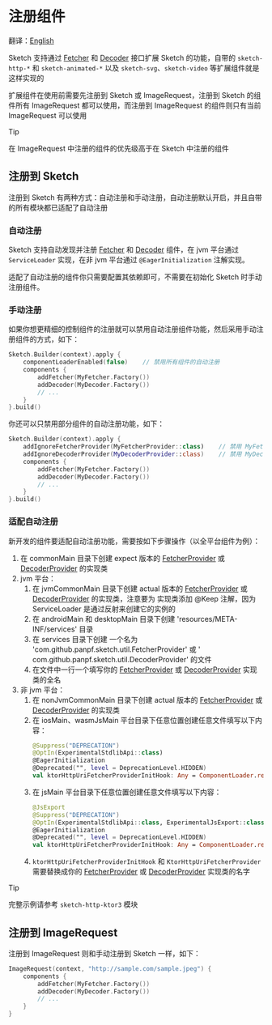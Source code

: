 # 注册组件

翻译：[English](register_component.md)

Sketch 支持通过 [Fetcher] 和 [Decoder] 接口扩展 Sketch 的功能，自带的 `sketch-http-*` 和
`sketch-animated-*` 以及 `sketch-svg`、`sketch-video` 等扩展组件就是这样实现的

扩展组件在使用前需要先注册到 Sketch 或 ImageRequest，注册到 Sketch 的组件所有 ImageRequest 都可以使用，而注册到
ImageRequest 的组件则只有当前 ImageRequest 可以使用

> [!TIP]
> 在 ImageRequest 中注册的组件的优先级高于在 Sketch 中注册的组件

## 注册到 Sketch

注册到 Sketch 有两种方式：自动注册和手动注册，自动注册默认开启，并且自带的所有模块都已适配了自动注册

### 自动注册

Sketch 支持自动发现并注册 [Fetcher] 和 [Decoder] 组件，在 jvm 平台通过 `ServiceLoader` 实现，在非 jvm
平台通过 `@EagerInitialization` 注解实现。

适配了自动注册的组件你只需要配置其依赖即可，不需要在初始化 Sketch 时手动注册组件。

### 手动注册

如果你想更精细的控制组件的注册就可以禁用自动注册组件功能，然后采用手动注册组件的方式，如下：

```kotlin
Sketch.Builder(context).apply {
    componentLoaderEnabled(false)    // 禁用所有组件的自动注册
    components {
        addFetcher(MyFetcher.Factory())
        addDecoder(MyDecoder.Factory())
        // ...
    }
}.build()
```

你还可以只禁用部分组件的自动注册功能，如下：

```kotlin
Sketch.Builder(context).apply {
    addIgnoreFetcherProvider(MyFetcherProvider::class)    // 禁用 MyFetcherProvider 组件的自动注册
    addIgnoreDecoderProvider(MyDecoderProvider::class)    // 禁用 MyDecoderProvider 组件的自动注册
    components {
        addFetcher(MyFetcher.Factory())
        addDecoder(MyDecoder.Factory())
        // ...
    }
}.build()
```

### 适配自动注册

新开发的组件要适配自动注册功能，需要按如下步骤操作（以全平台组件为例）：

1. 在 commonMain 目录下创建 expect 版本的 [FetcherProvider] 或 [DecoderProvider] 的实现类
2. jvm 平台：
    1. 在 jvmCommonMain 目录下创建 actual 版本的 [FetcherProvider] 或 [DecoderProvider] 的实现类，注意要为
       实现类添加 @Keep 注解，因为 ServiceLoader 是通过反射来创建它的实例的
    2. 在 androidMain 和 desktopMain 目录下创建 'resources/META-INF/services' 目录
    3. 在 services 目录下创建 一个名为 'com.github.panpf.sketch.util.FetcherProvider' 或 '
       com.github.panpf.sketch.util.DecoderProvider' 的文件
    4. 在文件中一行一个填写你的 [FetcherProvider] 或 [DecoderProvider] 实现类的全名
3. 非 jvm 平台：
    1. 在 nonJvmCommonMain 目录下创建 actual 版本的 [FetcherProvider] 或 [DecoderProvider] 的实现类
   2. 在 iosMain、wasmJsMain 平台目录下任意位置创建任意文件填写以下内容：
       ```kotlin
       @Suppress("DEPRECATION")
       @OptIn(ExperimentalStdlibApi::class)
       @EagerInitialization
       @Deprecated("", level = DeprecationLevel.HIDDEN)
       val ktorHttpUriFetcherProviderInitHook: Any = ComponentLoader.register(KtorHttpUriFetcherProvider())
       ```
   3. 在 jsMain 平台目录下任意位置创建任意文件填写以下内容：
      ```kotlin
      @JsExport
      @Suppress("DEPRECATION")
      @OptIn(ExperimentalStdlibApi::class, ExperimentalJsExport::class)
      @EagerInitialization
      @Deprecated("", level = DeprecationLevel.HIDDEN)
      val ktorHttpUriFetcherProviderInitHook: Any = ComponentLoader.register(KtorHttpUriFetcherProvider())
      ```
   4. `ktorHttpUriFetcherProviderInitHook` 和 `KtorHttpUriFetcherProvider` 需要替换成你的
       [FetcherProvider] 或 [DecoderProvider] 实现类的名字

> [!TIP]
> 完整示例请参考 `sketch-http-ktor3` 模块

## 注册到 ImageRequest

注册到 ImageRequest 则和手动注册到 Sketch 一样，如下：

```kotlin
ImageRequest(context, "http://sample.com/sample.jpeg") {
    components {
        addFetcher(MyFetcher.Factory())
        addDecoder(MyDecoder.Factory())
        // ...
    }
}
```

[Decoder]: ../sketch-core/src/commonMain/kotlin/com/github/panpf/sketch/decode/Decoder.kt

[Fetcher]: ../sketch-core/src/commonMain/kotlin/com/github/panpf/sketch/fetch/Fetcher.kt

[FetcherProvider]: ../sketch-core/src/commonMain/kotlin/com/github/panpf/sketch/util/ComponentLoader.kt

[DecoderProvider]: ../sketch-core/src/commonMain/kotlin/com/github/panpf/sketch/util/ComponentLoader.kt
